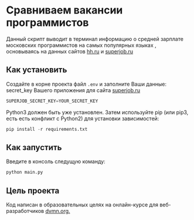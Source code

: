 # Сравниваем вакансии программистов

Данный скрипт выводит в терминал информацию о средней зарплате московских программистов на самых популярных языках , основываясь на данных сайтов [hh.ru](https://hh.ru/) и [superjob.ru](https://www.superjob.ru/)

## Как установить

Создайте в корне проекта файл `.env` и заполните Ваши данные: secret_key Вашего приложения для сайта [superjob.ru](https://www.superjob.ru/)

```python
SUPERJOB_SECRET_KEY=YOUR_SECRET_KEY
```
Python3 должен быть уже установлен. Затем используйте pip (или pip3, есть есть конфликт с Python2) для установки зависимостей:

```python
pip install -r requirements.txt
```
## Как запустить 

Введите в консоль следущую команду:

```python
python main.py
```

## Цель проекта

Код написан в образовательных целях на онлайн-курсе для веб-разработчиков [dvmn.org.](https://dvmn.org/modules/)
